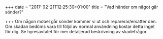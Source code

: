 +++
date = "2017-02-21T12:25:30+01:00"
title = "Vad händer om något går sönder?"

+++
Om någon möbel går sönder kommer vi ut och reparerar/ersätter den. Om skadan bedöms vara till följd av normal användning kostar detta inget för dig. Se hyresavtalet för mer detaljerad beskrivning av skadefrågor.